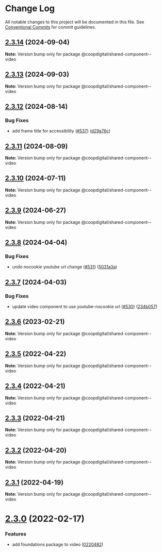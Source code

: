 # Change Log

All notable changes to this project will be documented in this file.
See [Conventional Commits](https://conventionalcommits.org) for commit guidelines.

## [2.3.14](https://github.com/coopdigital/coop-frontend/compare/@coopdigital/shared-component--video@2.3.13...@coopdigital/shared-component--video@2.3.14) (2024-09-04)

**Note:** Version bump only for package @coopdigital/shared-component--video





## [2.3.13](https://github.com/coopdigital/coop-frontend/compare/@coopdigital/shared-component--video@2.3.12...@coopdigital/shared-component--video@2.3.13) (2024-09-03)

**Note:** Version bump only for package @coopdigital/shared-component--video





## [2.3.12](https://github.com/coopdigital/coop-frontend/compare/@coopdigital/shared-component--video@2.3.11...@coopdigital/shared-component--video@2.3.12) (2024-08-14)


### Bug Fixes

* add frame title for accessibility ([#537](https://github.com/coopdigital/coop-frontend/issues/537)) ([d29a76c](https://github.com/coopdigital/coop-frontend/commit/d29a76c62b95d4160205dafd17daadb6b6d82cca))





## [2.3.11](https://github.com/coopdigital/coop-frontend/compare/@coopdigital/shared-component--video@2.3.10...@coopdigital/shared-component--video@2.3.11) (2024-08-09)

**Note:** Version bump only for package @coopdigital/shared-component--video





## [2.3.10](https://github.com/coopdigital/coop-frontend/compare/@coopdigital/shared-component--video@2.3.9...@coopdigital/shared-component--video@2.3.10) (2024-07-11)

**Note:** Version bump only for package @coopdigital/shared-component--video





## [2.3.9](https://github.com/coopdigital/coop-frontend/compare/@coopdigital/shared-component--video@2.3.8...@coopdigital/shared-component--video@2.3.9) (2024-06-27)

**Note:** Version bump only for package @coopdigital/shared-component--video





## [2.3.8](https://github.com/coopdigital/coop-frontend/compare/@coopdigital/shared-component--video@2.3.7...@coopdigital/shared-component--video@2.3.8) (2024-04-04)


### Bug Fixes

* undo nocookie youtube url change ([#531](https://github.com/coopdigital/coop-frontend/issues/531)) ([5031a3a](https://github.com/coopdigital/coop-frontend/commit/5031a3a3d3d5975af7b962bf289bc6764731142d))





## [2.3.7](https://github.com/coopdigital/coop-frontend/compare/@coopdigital/shared-component--video@2.3.6...@coopdigital/shared-component--video@2.3.7) (2024-04-03)


### Bug Fixes

* update video component to use youtube-nocookie url ([#530](https://github.com/coopdigital/coop-frontend/issues/530)) ([234b057](https://github.com/coopdigital/coop-frontend/commit/234b05781adea0871b7be69a542f569cef9c883b))





## [2.3.6](https://github.com/coopdigital/coop-frontend/compare/@coopdigital/shared-component--video@2.3.5...@coopdigital/shared-component--video@2.3.6) (2023-02-21)

**Note:** Version bump only for package @coopdigital/shared-component--video





## [2.3.5](https://github.com/coopdigital/coop-frontend/compare/@coopdigital/shared-component--video@2.3.4...@coopdigital/shared-component--video@2.3.5) (2022-04-22)

**Note:** Version bump only for package @coopdigital/shared-component--video





## [2.3.4](https://github.com/coopdigital/coop-frontend/compare/@coopdigital/shared-component--video@2.3.3...@coopdigital/shared-component--video@2.3.4) (2022-04-21)

**Note:** Version bump only for package @coopdigital/shared-component--video





## [2.3.3](https://github.com/coopdigital/coop-frontend/compare/@coopdigital/shared-component--video@2.3.2...@coopdigital/shared-component--video@2.3.3) (2022-04-21)

**Note:** Version bump only for package @coopdigital/shared-component--video





## [2.3.2](https://github.com/coopdigital/coop-frontend/compare/@coopdigital/shared-component--video@2.3.1...@coopdigital/shared-component--video@2.3.2) (2022-04-20)

**Note:** Version bump only for package @coopdigital/shared-component--video





## [2.3.1](https://github.com/coopdigital/coop-frontend/compare/@coopdigital/shared-component--video@2.3.0...@coopdigital/shared-component--video@2.3.1) (2022-04-19)

**Note:** Version bump only for package @coopdigital/shared-component--video





# [2.3.0](https://github.com/coopdigital/coop-frontend/compare/@coopdigital/shared-component--video@2.2.7...@coopdigital/shared-component--video@2.3.0) (2022-02-17)


### Features

* add foundations package to video ([0220482](https://github.com/coopdigital/coop-frontend/commit/0220482c2030a2d8297744c9514746a9ecf2d1d9))
